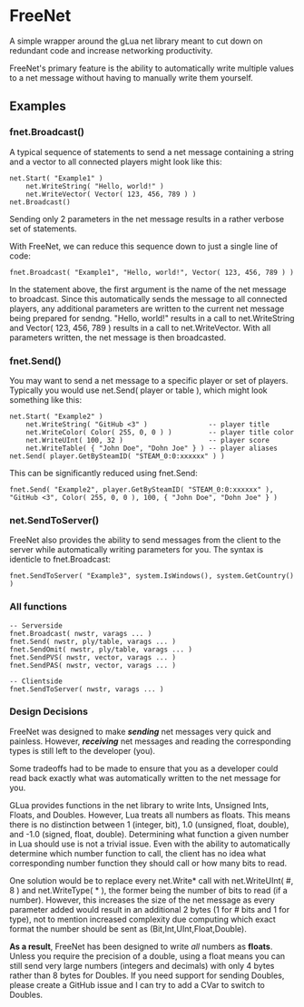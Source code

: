 # FreeNet
A simple wrapper around the gLua net library meant to cut down on redundant code and increase networking productivity.

FreeNet's primary feature is the ability to automatically write multiple values to a net message without having to manually write them yourself.

## Examples

### fnet.Broadcast()
A typical sequence of statements to send a net message containing a string and a vector to all connected players might look like this:

``` 
net.Start( "Example1" )
	net.WriteString( "Hello, world!" )
	net.WriteVector( Vector( 123, 456, 789 ) )
net.Broadcast() 
```

Sending only 2 parameters in the net message results in a rather verbose set of statements.

With FreeNet, we can reduce this sequence down to just a single line of code:

``` fnet.Broadcast( "Example1", "Hello, world!", Vector( 123, 456, 789 ) ) ```

In the statement above, the first argument is the name of the net message to broadcast. Since this automatically sends the message to all connected players, any additional parameters are written to the current net message being prepared for sendng. "Hello, world!" results in a call to net.WriteString and Vector( 123, 456, 789 ) results in a call to net.WriteVector. With all parameters written, the net message is then broadcasted.

### fnet.Send()
You may want to send a net message to a specific player or set of players. Typically you would use net.Send( player or table ), which might look something like this:

```
net.Start( "Example2" )
	net.WriteString( "GitHub <3" )               -- player title
	net.WriteColor( Color( 255, 0, 0 ) )         -- player title color
	net.WriteUInt( 100, 32 )                     -- player score
	net.WriteTable( { "John Doe", "Dohn Joe" } ) -- player aliases
net.Send( player.GetBySteamID( "STEAM_0:0:xxxxxx" ) )
```

This can be significantly reduced using fnet.Send:

``` fnet.Send( "Example2", player.GetBySteamID( "STEAM_0:0:xxxxxx" ), "GitHub <3", Color( 255, 0, 0 ), 100, { "John Doe", "Dohn Joe" } ) ```

### net.SendToServer()
FreeNet also provides the ability to send messages from the client to the server while automatically writing parameters for you. The syntax is identicle to fnet.Broadcast:

``` fnet.SendToServer( "Example3", system.IsWindows(), system.GetCountry() ) ```

### All functions

```
-- Serverside
fnet.Broadcast( nwstr, varags ... )
fnet.Send( nwstr, ply/table, varags ... )
fnet.SendOmit( nwstr, ply/table, varags ... )
fnet.SendPVS( nwstr, vector, varags ... )
fnet.SendPAS( nwstr, vector, varags ... )

-- Clientside
fnet.SendToServer( nwstr, varags ... )
```

### Design Decisions

FreeNet was designed to make **_sending_** net messages very quick and painless. However, **_receiving_** net messages and reading the corresponding types is still left to the developer (you).

Some tradeoffs had to be made to ensure that you as a developer could read back exactly what was automatically written to the net message for you.

GLua provides functions in the net library to write Ints, Unsigned Ints, Floats, and Doubles. However, Lua treats all numbers as floats. This means there is no distinction between 1 (integer, bit), 1.0 (unsigned, float, double), and -1.0 (signed, float, double). Determining what function a given number in Lua should use is not a trivial issue. Even with the ability to automatically determine which number function to call, the client has no idea what corresponding number function they should call or how many bits to read. 

One solution would be to replace every net.Write* call with net.WriteUInt( #, 8 ) and net.WriteType( * ), the former being the number of bits to read (if a number). However, this increases the size of the net message as every parameter added would result in an additional 2 bytes (1 for # bits and 1 for type), not to mention increased complexity due computing which exact format the number should be sent as (Bit,Int,UInt,Float,Double).

**As a result**, FreeNet has been designed to write _all_ numbers as **floats**. Unless you require the precision of a double, using a float means you can still send very large numbers (integers and decimals) with only 4 bytes rather than 8 bytes for Doubles. If you need support for sending Doubles, please create a GitHub issue and I can try to add a CVar to switch to Doubles.
